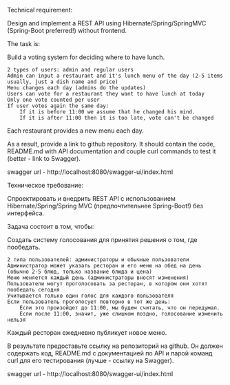 Technical requirement:

Design and implement a REST API using Hibernate/Spring/SpringMVC (Spring-Boot preferred!) without frontend.

The task is:

Build a voting system for deciding where to have lunch.

    2 types of users: admin and regular users
    Admin can input a restaurant and it's lunch menu of the day (2-5 items usually, just a dish name and price)
    Menu changes each day (admins do the updates)
    Users can vote for a restaurant they want to have lunch at today
    Only one vote counted per user
    If user votes again the same day:
        If it is before 11:00 we assume that he changed his mind.
        If it is after 11:00 then it is too late, vote can't be changed

Each restaurant provides a new menu each day.

As a result, provide a link to github repository. It should contain the code, README.md with API documentation and couple curl commands to test it (better - link to Swagger).

swagger url - http://localhost:8080/swagger-ui/index.html


Техническое требование:

Спроектировать и внедрить REST API с использованием Hibernate/Spring/Spring MVC (предпочтительнее Spring-Boot!) без интерфейса.

Задача состоит в том, чтобы:

Создать систему голосования для принятия решения о том, где пообедать.

    2 типа пользователей: администраторы и обычные пользователи
    Администратор может указать ресторан и его меню на обед на день (обычно 2-5 блюд, только название блюда и цена)
    Меню меняется каждый день (администраторы вносят изменения)
    Пользователи могут проголосовать за ресторан, в котором они хотят пообедать сегодня
    Учитывается только один голос для каждого пользователя
    Если пользователь проголосует повторно в тот же день:
        Если это произойдет до 11:00, мы будем считать, что он передумал.
        Если после 11:00, значит, уже слишком поздно, голосование изменить нельзя

Каждый ресторан ежедневно публикует новое меню.

В результате предоставьте ссылку на репозиторий на github. Он должен содержать код, README.md с документацией по API и парой команд curl для его тестирования (лучше - ссылку на Swagger).

swagger url - http://localhost:8080/swagger-ui/index.html
